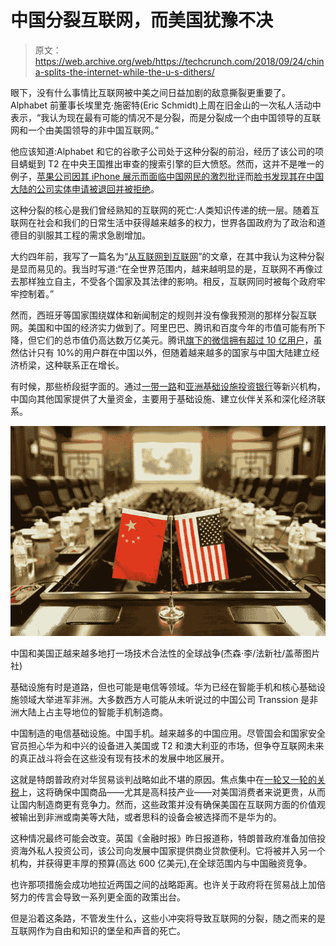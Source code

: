 # 中国分裂互联网，而美国犹豫不决 

> 原文：<https://web.archive.org/web/https://techcrunch.com/2018/09/24/china-splits-the-internet-while-the-u-s-dithers/>

眼下，没有什么事情比互联网被中美之间日益加剧的敌意撕裂更重要了。Alphabet 前董事长埃里克·施密特(Eric Schmidt)上周在旧金山的一次私人活动中表示，“我认为现在最有可能的情况不是分裂，而是分裂成一个由中国领导的互联网和一个由美国领导的非中国互联网。”

他应该知道:Alphabet 和它的谷歌子公司处于这种分裂的前沿，经历了该公司的项目蜻蜓到 T2 在中央王国推出审查的搜索引擎的巨大愤怒。然而，这并不是唯一的例子，[苹果公司因其 iPhone 展示而面临中国网民的激烈批评](https://web.archive.org/web/20221209204915/https://www.theinformation.com/briefings/c61c93)而[脸书发现其在中国大陆的公司实体申请被退回并被拒绝](https://web.archive.org/web/20221209204915/https://www.nytimes.com/2018/07/25/business/facebook-china.html)。

这种分裂的核心是我们曾经熟知的互联网的死亡:人类知识传递的统一层。随着互联网在社会和我们的日常生活中获得越来越多的权力，世界各国政府为了政治和道德目的驯服其工程的需求急剧增加。

大约四年前，我写了一篇名为“[从互联网到互联网](https://web.archive.org/web/20221209204915/https://techcrunch.com/2014/12/29/from-internet-to-internets/)”的文章，在其中我认为这种分裂是显而易见的。我当时写道:“在全世界范围内，越来越明显的是，互联网不再像过去那样独立自主，不受各个国家及其法律的影响。相反，互联网同时被每个政府牢牢控制着。”

然而，西班牙等国家围绕媒体和新闻制定的规则并没有像我预测的那样分裂互联网。美国和中国的经济实力做到了。阿里巴巴、腾讯和百度今年的市值可能有所下降，但它们的总市值仍高达数万亿美元。腾讯[旗下的微信拥有超过 10 亿用户](https://web.archive.org/web/20221209204915/https://www.ft.com/content/8940f2d0-2059-11e8-a895-1ba1f72c2c11)，虽然估计只有 10%的用户群在中国以外，但随着越来越多的国家与中国大陆建立经济桥梁，这种联系正在增长。

有时候，那些桥段挺字面的。通过[一带一路](https://web.archive.org/web/20221209204915/https://www.theguardian.com/cities/ng-interactive/2018/jul/30/what-china-belt-road-initiative-silk-road-explainer)和[亚洲基础设施投资银行](https://web.archive.org/web/20221209204915/https://www.bloomberg.com/quicktake/chinas-world-bank)等新兴机构，中国向其他国家提供了大量资金，主要用于基础设施、建立伙伴关系和深化经济联系。

![](img/9b39c43596833a7c8a813b57f02b0776.png)

中国和美国正越来越多地打一场技术合法性的全球战争(杰森·李/法新社/盖蒂图片社)

基础设施有时是道路，但也可能是电信等领域。华为已经在智能手机和核心基础设施领域大举进军非洲。大多数西方人可能从未听说过的中国公司 Transsion 是非洲大陆上占主导地位的智能手机制造商。

中国制造的电信基础设施。中国手机。越来越多的中国应用。尽管国会和国家安全官员担心华为和中兴的设备进入美国或 T2 和澳大利亚的市场，但争夺互联网未来的真正战斗将会在这些没有现有技术的发展中地区展开。

这就是特朗普政府对华贸易谈判战略如此不堪的原因。焦点集中在[一轮又一轮的关税](https://web.archive.org/web/20221209204915/https://techcrunch.com/2018/09/07/trump-wants-to-just-tariff-the-hell-out-of-china/)上，这将确保中国商品——尤其是高科技产业——对美国消费者来说更贵，从而让国内制造商更有竞争力。然而，这些政策并没有确保美国在互联网方面的价值观被输出到非洲或南美等大陆，或者思科的设备会被选择而不是华为的。

这种情况最终可能会改变。英国《金融时报》昨日报道称，特朗普政府准备加倍投资海外私人投资公司，该公司向发展中国家提供商业贷款便利。它将被并入另一个机构，并获得更丰厚的预算(高达 600 亿美元),在全球范围内与中国融资竞争。

也许那项措施会成功地拉近两国之间的战略距离。也许关于政府将在贸易战上加倍努力的传言会导致一系列更全面的政策出台。

但是沿着这条路，不管发生什么，这些小冲突将导致互联网的分裂，随之而来的是互联网作为自由和知识的堡垒和声音的死亡。